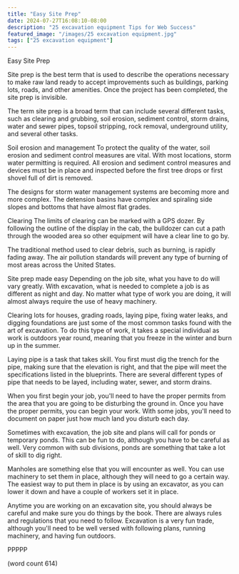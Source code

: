 ```yaml
---
title: "Easy Site Prep"
date: 2024-07-27T16:08:10-08:00
description: "25 excavation equipment Tips for Web Success"
featured_image: "/images/25 excavation equipment.jpg"
tags: ["25 excavation equipment"]
---
```


Easy Site Prep

Site prep is the best term that is used to describe
the operations necessary to make raw land ready
to accept improvements such as buildings, parking
lots, roads, and other amenities.  Once the project
has been completed, the site prep is invisible.

The term site prep is a broad term that can include
several different tasks, such as clearing and
grubbing, soil erosion, sediment control, storm
drains, water and sewer pipes, topsoil stripping,
rock removal, underground utility, and several
other tasks.

Soil erosion and management
To protect the quality of the water, soil erosion
and sediment control measures are vital.  With 
most locations, storm water permitting is 
required.  All erosion and sediment control
measures and devices must be in place and inspected
before the first tree drops or first shovel full
of dirt is removed.

The designs for storm water management systems
are becoming more and more complex.  The detension
basins have complex and spiraling side slopes
and bottoms that have almost flat grades.

Clearing
The limits of clearing can be marked with a GPS
dozer.  By following the outline of the display 
in the cab, the bulldozer can cut a path through
the wooded area so other equipment will have a
clear line to go by.

The traditional method used to clear debris, such
as burning, is rapidly fading away.  The air
pollution standards will prevent any type of
burning of most areas across the United States.

Site prep made easy
Depending on the job site, what you have to do will
vary greatly.  With excavation, what is needed to
complete a job is as different as night and day.  No
matter what type of work you are doing, it will
almost always require the use of heavy machinery.

Clearing lots for houses, grading roads, laying
pipe, fixing water leaks, and digging foundations
are just some of the most common tasks found with 
the art of excavation.  To do this type of work,
it takes a special individual as work is outdoors
year round, meaning that you freeze in the winter
and burn up in the summer.

Laying pipe is a task that takes skill.  You first
must dig the trench for the pipe, making sure that
the elevation is right, and that the pipe will meet
the specifications listed in the blueprints.  There
are several different types of pipe that needs to
be layed, including water, sewer, and storm drains.

When you first begin your job, you'll need to have
the proper permits from the area that you are going
to be disturbing the ground in.  Once you have
the proper permits, you can begin your work.  With
some jobs, you'll need to document on paper just
how much land you disturb each day.  

Sometimes with excavation, the job site and plans 
will call for ponds or temporary ponds.  This can
be fun to do, although you have to be careful as
well.  Very common with sub divisions, ponds are
something that take a lot of skill to dig right.

Manholes are something else that you will encounter
as well.  You can use machinery to set them in place,
although they will need to go a certain way.  The
easiest way to put them in place is by using an
excavator, as you can lower it down and have a 
couple of workers set it in place.

Anytime you are working on an excavation site, you
should always be careful and make sure you do things
by the book.  There are always rules and regulations
that you need to follow.  Excavation is a very fun
trade, although you'll need to be well versed with
following plans, running machinery, and having fun
outdoors.

PPPPP

(word count 614)
